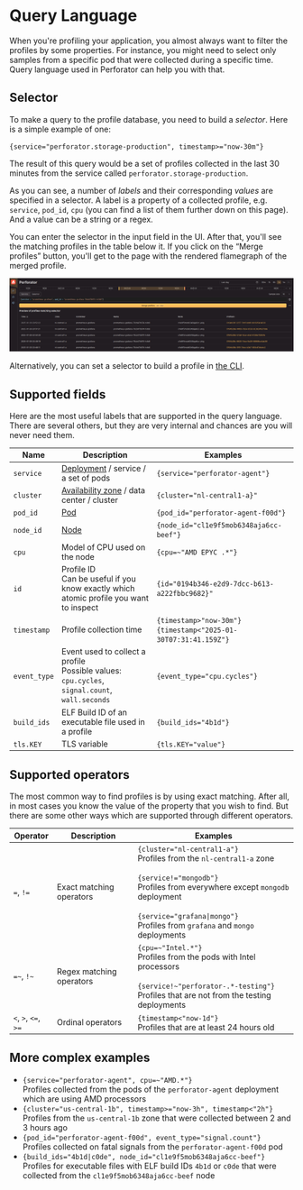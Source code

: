 # Query Language

When you're profiling your application, you almost always want to filter the profiles by some properties. For instance, you might need to select only samples from a specific pod that were collected during a specific time. Query language used in Perforator can help you with that.


## Selector

To make a query to the profile database, you need to build a *selector*. Here is a simple example of one:
```
{service="perforator.storage-production", timestamp>="now-30m"}
```

The result of this query would be a set of profiles collected in the last 30 minutes from the service called `perforator.storage-production`.

As you can see, a number of *labels* and their corresponding *values* are specified in a selector. A label is a property of a collected profile, e.g. `service`, `pod_id`, `cpu` (you can find a list of them further down on this page). And a value can be a string or a regex.

You can enter the selector in the input field in the UI. After that, you'll see the matching profiles in the table below it. If you click on the “Merge profiles” button, you'll get to the page with the rendered flamegraph of the merged profile.

![Selector example](../../_assets/selector_example.png)

Alternatively, you can set a selector to build a profile in [the CLI](../howto/cli/fetch.md).


## Supported fields

Here are the most useful labels that are supported in the query language. There are several others, but they are very internal and chances are you will never need them.

| Name         | Description                                                                                                   | Examples                                                             |
|--------------|---------------------------------------------------------------------------------------------------------------|----------------------------------------------------------------------|
| `service`    | [Deployment](https://kubernetes.io/docs/concepts/workloads/controllers/deployment/) / service / a set of pods | `{service="perforator-agent"}`                                       |
| `cluster`    | [Availability zone](https://kubernetes.io/docs/setup/best-practices/multiple-zones/) / data center / cluster  | `{cluster="nl-central1-a}"`                                          |
| `pod_id`     | [Pod](https://kubernetes.io/docs/concepts/workloads/pods/)                                                    | `{pod_id="perforator-agent-f00d"}`                                   |
| `node_id`    | [Node](https://kubernetes.io/docs/concepts/architecture/nodes/)                                               | `{node_id="cl1e9f5mob6348aja6cc-beef"}`                              |
| `cpu`        | Model of CPU used on the node                                                                                 | `{cpu=~"AMD EPYC .*"}`                                               |
| `id`         | Profile ID<br/>Can be useful if you know exactly which atomic profile you want to inspect                     | `{id="0194b346-e2d9-7dcc-b613-a222fbbc9682}"`                        |
| `timestamp`  | Profile collection time                                                                                       | `{timestamp>"now-30m"}`<br/>`{timestamp<"2025-01-30T07:31:41.159Z"}` |
| `event_type` | Event used to collect a profile<br/>Possible values: `cpu.cycles`, `signal.count`, `wall.seconds`             | `{event_type="cpu.cycles"}`                                          |
| `build_ids`  | ELF Build ID of an executable file used in a profile                                                          | `{build_ids="4b1d"}`                                                 |
| `tls.KEY`    | TLS variable                                                                                                  | `{tls.KEY="value"}`                                                  |


## Supported operators

The most common way to find profiles is by using exact matching. After all, in most cases you know the value of the property that you wish to find. But there are some other ways which are supported through different operators.

| Operator             | Description              | Examples                                                                                                                                                                                                                                                  |
|----------------------|--------------------------|-----------------------------------------------------------------------------------------------------------------------------------------------------------------------------------------------------------------------------------------------------------|
| `=`, `!=`            | Exact matching operators | `{cluster="nl-central1-a"}`<br/>Profiles from the `nl-central1-a` zone<br/><br/>`{service!="mongodb"}`<br/>Profiles from everywhere except `mongodb` deployment<br/><br/>`{service="grafana\|mongo"}`<br/>Profiles from `grafana` and `mongo` deployments |
| `=~`, `!~`           | Regex matching operators | `{cpu=~"Intel.*"}`<br/>Profiles from the pods with Intel processors<br/><br/>`{service!~"perforator-.*-testing"}`<br/>Profiles that are not from the testing deployments                                                                                  |
| `<`, `>`, `<=`, `>=` | Ordinal operators        | `{timestamp<"now-1d"}`<br/>Profiles that are at least 24 hours old


## More complex examples

- `{service="perforator-agent", cpu=~"AMD.*"}`<br/>
  Profiles collected from the pods of the `perforator-agent` deployment which are using AMD processors
- `{cluster="us-central-1b", timestamp>="now-3h", timestamp<"2h"}`<br/>
  Profiles from the `us-central-1b` zone that were collected between 2 and 3 hours ago
- `{pod_id="perforator-agent-f00d", event_type="signal.count"}`<br/>
  Profiles collected on fatal signals from the `perforator-agent-f00d` pod
- `{build_ids="4b1d|c0de", node_id="cl1e9f5mob6348aja6cc-beef"}`<br/>
  Profiles for executable files with ELF build IDs `4b1d` or `c0de` that were collected from the `cl1e9f5mob6348aja6cc-beef` node
